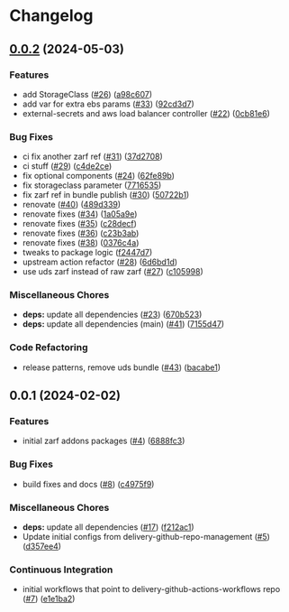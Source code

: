 # Changelog

## [0.0.2](https://github.com/defenseunicorns/narwhal-delivery-zarf-package-eks-addons/compare/v0.0.1...v0.0.2) (2024-05-03)


### Features

* add StorageClass ([#26](https://github.com/defenseunicorns/narwhal-delivery-zarf-package-eks-addons/issues/26)) ([a98c607](https://github.com/defenseunicorns/narwhal-delivery-zarf-package-eks-addons/commit/a98c60748eae6f8b5b4e39b64164c110b54f622b))
* add var for extra ebs params ([#33](https://github.com/defenseunicorns/narwhal-delivery-zarf-package-eks-addons/issues/33)) ([92cd3d7](https://github.com/defenseunicorns/narwhal-delivery-zarf-package-eks-addons/commit/92cd3d73acaf84eab387f1cca729195143d6540a))
* external-secrets and aws load balancer controller ([#22](https://github.com/defenseunicorns/narwhal-delivery-zarf-package-eks-addons/issues/22)) ([0cb81e6](https://github.com/defenseunicorns/narwhal-delivery-zarf-package-eks-addons/commit/0cb81e64047576a90fe0850c351e0c48161a447a))


### Bug Fixes

* ci fix another zarf ref ([#31](https://github.com/defenseunicorns/narwhal-delivery-zarf-package-eks-addons/issues/31)) ([37d2708](https://github.com/defenseunicorns/narwhal-delivery-zarf-package-eks-addons/commit/37d27085cbbfba7a3da0c2df70527fd7805866b3))
* ci stuff ([#29](https://github.com/defenseunicorns/narwhal-delivery-zarf-package-eks-addons/issues/29)) ([c4de2ce](https://github.com/defenseunicorns/narwhal-delivery-zarf-package-eks-addons/commit/c4de2ce1a8253d668334534a15aaf3da6b94c2a2))
* fix optional components ([#24](https://github.com/defenseunicorns/narwhal-delivery-zarf-package-eks-addons/issues/24)) ([62fe89b](https://github.com/defenseunicorns/narwhal-delivery-zarf-package-eks-addons/commit/62fe89b2a76515b283ba7713b1086a2a4939a5fa))
* fix storageclass parameter ([7716535](https://github.com/defenseunicorns/narwhal-delivery-zarf-package-eks-addons/commit/7716535563d2613c6a8e6ac8da5356fdb99e7efa))
* fix zarf ref in bundle publish ([#30](https://github.com/defenseunicorns/narwhal-delivery-zarf-package-eks-addons/issues/30)) ([50722b1](https://github.com/defenseunicorns/narwhal-delivery-zarf-package-eks-addons/commit/50722b17cad139a632b2f626312dfb26fb4b196c))
* renovate ([#40](https://github.com/defenseunicorns/narwhal-delivery-zarf-package-eks-addons/issues/40)) ([489d339](https://github.com/defenseunicorns/narwhal-delivery-zarf-package-eks-addons/commit/489d339eafb2e3e27fdc96b9ab401289a60c87d2))
* renovate fixes ([#34](https://github.com/defenseunicorns/narwhal-delivery-zarf-package-eks-addons/issues/34)) ([1a05a9e](https://github.com/defenseunicorns/narwhal-delivery-zarf-package-eks-addons/commit/1a05a9e55f6bb5166075316b5c12295082395ef8))
* renovate fixes ([#35](https://github.com/defenseunicorns/narwhal-delivery-zarf-package-eks-addons/issues/35)) ([c28decf](https://github.com/defenseunicorns/narwhal-delivery-zarf-package-eks-addons/commit/c28decf2aab735dd75d832d9e0da592714f3d026))
* renovate fixes ([#36](https://github.com/defenseunicorns/narwhal-delivery-zarf-package-eks-addons/issues/36)) ([c23b3ab](https://github.com/defenseunicorns/narwhal-delivery-zarf-package-eks-addons/commit/c23b3ab17684dddbed298c4eec3223a778f9bf61))
* renovate fixes ([#38](https://github.com/defenseunicorns/narwhal-delivery-zarf-package-eks-addons/issues/38)) ([0376c4a](https://github.com/defenseunicorns/narwhal-delivery-zarf-package-eks-addons/commit/0376c4a7783076cda5650b6a42ed9040ed3d3ab1))
* tweaks to package logic ([f2447d7](https://github.com/defenseunicorns/narwhal-delivery-zarf-package-eks-addons/commit/f2447d771800c9ca335fa6b0b25b12f2f8efc8eb))
* upstream action refactor ([#28](https://github.com/defenseunicorns/narwhal-delivery-zarf-package-eks-addons/issues/28)) ([6d6bd1d](https://github.com/defenseunicorns/narwhal-delivery-zarf-package-eks-addons/commit/6d6bd1d96289359878c10cf4f235d59062418f3e))
* use uds zarf instead of raw zarf ([#27](https://github.com/defenseunicorns/narwhal-delivery-zarf-package-eks-addons/issues/27)) ([c105998](https://github.com/defenseunicorns/narwhal-delivery-zarf-package-eks-addons/commit/c105998dfb87348c5f39918ef9ec7b22ea102b53))


### Miscellaneous Chores

* **deps:** update all dependencies ([#23](https://github.com/defenseunicorns/narwhal-delivery-zarf-package-eks-addons/issues/23)) ([670b523](https://github.com/defenseunicorns/narwhal-delivery-zarf-package-eks-addons/commit/670b523a7a2bb03fca36f69583536440367cd244))
* **deps:** update all dependencies (main) ([#41](https://github.com/defenseunicorns/narwhal-delivery-zarf-package-eks-addons/issues/41)) ([7155d47](https://github.com/defenseunicorns/narwhal-delivery-zarf-package-eks-addons/commit/7155d47a7278217cdd234505994807fcfdec91ed))


### Code Refactoring

* release patterns, remove uds bundle ([#43](https://github.com/defenseunicorns/narwhal-delivery-zarf-package-eks-addons/issues/43)) ([bacabe1](https://github.com/defenseunicorns/narwhal-delivery-zarf-package-eks-addons/commit/bacabe130349c0c0e06a0f73bc2070dfe4bb26ea))

## 0.0.1 (2024-02-02)


### Features

* initial zarf addons packages ([#4](https://github.com/defenseunicorns/narwhal-delivery-zarf-package-eks-addons/issues/4)) ([6888fc3](https://github.com/defenseunicorns/narwhal-delivery-zarf-package-eks-addons/commit/6888fc395b85ec183d20c80d8c3f6c21fb76e33b))


### Bug Fixes

* build fixes and docs ([#8](https://github.com/defenseunicorns/narwhal-delivery-zarf-package-eks-addons/issues/8)) ([c4975f9](https://github.com/defenseunicorns/narwhal-delivery-zarf-package-eks-addons/commit/c4975f9e7b9dfd6fb9bb7cb097f27f5b513d81a8))


### Miscellaneous Chores

* **deps:** update all dependencies ([#17](https://github.com/defenseunicorns/narwhal-delivery-zarf-package-eks-addons/issues/17)) ([f212ac1](https://github.com/defenseunicorns/narwhal-delivery-zarf-package-eks-addons/commit/f212ac1e36b1e8ef7e98848cd9b8548dd64a3b47))
* Update initial configs from delivery-github-repo-management ([#5](https://github.com/defenseunicorns/narwhal-delivery-zarf-package-eks-addons/issues/5)) ([d357ee4](https://github.com/defenseunicorns/narwhal-delivery-zarf-package-eks-addons/commit/d357ee40fa4c147cc19376cac545cf0c265d31e1))


### Continuous Integration

* initial workflows that point to delivery-github-actions-workflows repo ([#7](https://github.com/defenseunicorns/narwhal-delivery-zarf-package-eks-addons/issues/7)) ([e1e1ba2](https://github.com/defenseunicorns/narwhal-delivery-zarf-package-eks-addons/commit/e1e1ba207458bc10422742be7c6d6fad8f7d1091))

